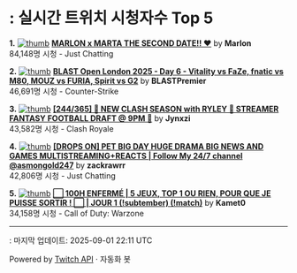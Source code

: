 # : 실시간 트위치 시청자수 Top 5

**1.** [![thumb](https://static-cdn.jtvnw.net/previews-ttv/live_user_marlon-320x180.jpg)](https://twitch.tv/Marlon)
**[MARLON x MARTA THE SECOND DATE!! ❤️](https://twitch.tv/Marlon)** by **Marlon**<br>84,148명 시청  - Just Chatting

**2.** [![thumb](https://static-cdn.jtvnw.net/previews-ttv/live_user_blastpremier-320x180.jpg)](https://twitch.tv/BLASTPremier)
**[BLAST Open London 2025 - Day 6 - Vitality vs FaZe, fnatic vs M80, MOUZ vs FURIA, Spirit vs G2](https://twitch.tv/BLASTPremier)** by **BLASTPremier**<br>46,691명 시청  - Counter-Strike

**3.** [![thumb](https://static-cdn.jtvnw.net/previews-ttv/live_user_jynxzi-320x180.jpg)](https://twitch.tv/Jynxzi)
**[[244/365] 🚨 NEW CLASH SEASON with RYLEY 🚨 STREAMER FANTASY FOOTBALL DRAFT @ 9PM 🚨](https://twitch.tv/Jynxzi)** by **Jynxzi**<br>43,582명 시청  - Clash Royale

**4.** [![thumb](https://static-cdn.jtvnw.net/previews-ttv/live_user_zackrawrr-320x180.jpg)](https://twitch.tv/zackrawrr)
**[[DROPS ON] PET BIG DAY HUGE DRAMA BIG NEWS AND GAMES MULTISTREAMING+REACTS | Follow My 24/7 channel @asmongold247](https://twitch.tv/zackrawrr)** by **zackrawrr**<br>42,806명 시청  - Just Chatting

**5.** [![thumb](https://static-cdn.jtvnw.net/previews-ttv/live_user_kamet0-320x180.jpg)](https://twitch.tv/Kamet0)
**[⬜️ 100H ENFERMÉ | 5 JEUX, TOP 1 OU RIEN, POUR QUE JE PUISSE SORTIR ! ⬜️ | JOUR 1 (!subtember) (!match)](https://twitch.tv/Kamet0)** by **Kamet0**<br>34,158명 시청  - Call of Duty: Warzone


---
: 마지막 업데이트: 2025-09-01 22:11 UTC

Powered by [Twitch API](https://dev.twitch.tv/docs/api/reference) · 자동화 봇